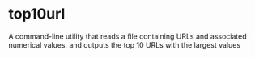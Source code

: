 # top10url
A command-line utility that reads a file containing URLs and associated numerical values, and outputs the top 10 URLs with the largest values
